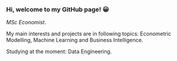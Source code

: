 

### Hi, welcome to my GitHub page! 😀



*MSc Economist*.

My main interests and projects are in following topics: Econometric Modelling, Machine Learning and Business Intelligence.

Studying at the moment: Data Engineering.

